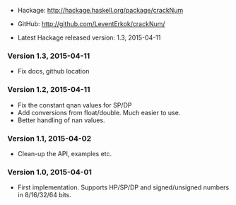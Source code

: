 * Hackage: <http://hackage.haskell.org/package/crackNum>
* GitHub:  <http://github.com/LeventErkok/crackNum/>

* Latest Hackage released version: 1.3, 2015-04-11

### Version 1.3, 2015-04-11
  
  * Fix docs, github location

### Version 1.2, 2015-04-11

  * Fix the constant qnan values for SP/DP
  * Add conversions from float/double. Much easier to use.
  * Better handling of nan values.

### Version 1.1, 2015-04-02
  
  * Clean-up the API, examples etc.

### Version 1.0, 2015-04-01

  * First implementation. Supports HP/SP/DP
    and signed/unsigned numbers in 8/16/32/64 bits.
